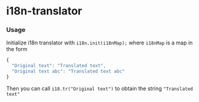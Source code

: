 # i18n-translator

<h3>Usage</h3>

Initialize i18n translator with <code>i18n.init(i18nMap);</code> where <code>i18nMap</code> is a map in the form
```javascript
{
  "Original text": "Translated text",
  "Original text abc": "Translated text abc"
}
```

Then you can call <code>i18.tr("Original text")</code> to obtain the string <code>"Translated text"</code>
